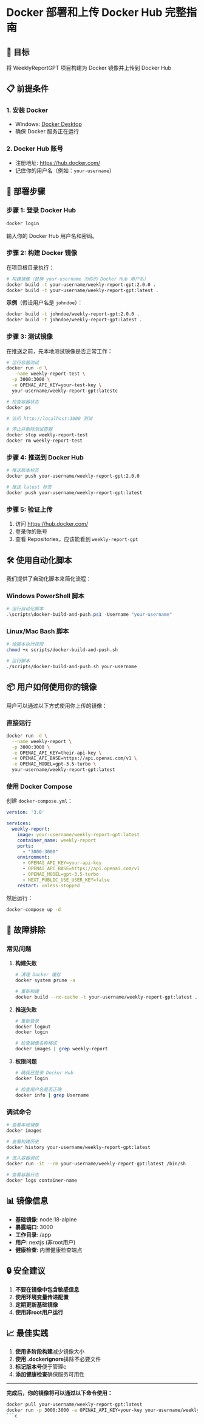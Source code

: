 # Docker 部署和上传 Docker Hub 完整指南

## 🎯 目标
将 WeeklyReportGPT 项目构建为 Docker 镜像并上传到 Docker Hub

## 📋 前提条件

### 1. 安装 Docker
- Windows: [Docker Desktop](https://www.docker.com/products/docker-desktop/)
- 确保 Docker 服务正在运行

### 2. Docker Hub 账号
- 注册地址: https://hub.docker.com/
- 记住你的用户名（例如：`your-username`）

## 🚀 部署步骤

### 步骤 1: 登录 Docker Hub

```bash
docker login
```

输入你的 Docker Hub 用户名和密码。

### 步骤 2: 构建 Docker 镜像

在项目根目录执行：

```bash
# 构建镜像（替换 your-username 为你的 Docker Hub 用户名）
docker build -t your-username/weekly-report-gpt:2.0.0 .
docker build -t your-username/weekly-report-gpt:latest .
```

**示例**（假设用户名是 `johndoe`）：
```bash
docker build -t johndoe/weekly-report-gpt:2.0.0 .
docker build -t johndoe/weekly-report-gpt:latest .
```

### 步骤 3: 测试镜像

在推送之前，先本地测试镜像是否正常工作：

```bash
# 运行容器测试
docker run -d \
  --name weekly-report-test \
  -p 3000:3000 \
  -e OPENAI_API_KEY=your-test-key \
  your-username/weekly-report-gpt:latestc

# 检查容器状态
docker ps

# 访问 http://localhost:3000 测试

# 停止并删除测试容器
docker stop weekly-report-test
docker rm weekly-report-test
```

### 步骤 4: 推送到 Docker Hub

```bash
# 推送版本标签
docker push your-username/weekly-report-gpt:2.0.0

# 推送 latest 标签
docker push your-username/weekly-report-gpt:latest
```

### 步骤 5: 验证上传

1. 访问 https://hub.docker.com/
2. 登录你的账号
3. 查看 Repositories，应该能看到 `weekly-report-gpt`

## 🛠️ 使用自动化脚本

我们提供了自动化脚本来简化流程：

### Windows PowerShell 脚本

```powershell
# 运行自动化脚本
.\scripts\docker-build-and-push.ps1 -Username "your-username"
```

### Linux/Mac Bash 脚本

```bash
# 给脚本执行权限
chmod +x scripts/docker-build-and-push.sh

# 运行脚本
./scripts/docker-build-and-push.sh your-username
```

## 📦 用户如何使用你的镜像

用户可以通过以下方式使用你上传的镜像：

### 直接运行

```bash
docker run -d \
  --name weekly-report \
  -p 3000:3000 \
  -e OPENAI_API_KEY=their-api-key \
  -e OPENAI_API_BASE=https://api.openai.com/v1 \
  -e OPENAI_MODEL=gpt-3.5-turbo \
  your-username/weekly-report-gpt:latest
```

### 使用 Docker Compose

创建 `docker-compose.yml`：

```yaml
version: '3.8'

services:
  weekly-report:
    image: your-username/weekly-report-gpt:latest
    container_name: weekly-report
    ports:
      - "3000:3000"
    environment:
      - OPENAI_API_KEY=your-api-key
      - OPENAI_API_BASE=https://api.openai.com/v1
      - OPENAI_MODEL=gpt-3.5-turbo
      - NEXT_PUBLIC_USE_USER_KEY=false
    restart: unless-stopped
```

然后运行：
```bash
docker-compose up -d
```

## 🔧 故障排除

### 常见问题

1. **构建失败**
   ```bash
   # 清理 Docker 缓存
   docker system prune -a
   
   # 重新构建
   docker build --no-cache -t your-username/weekly-report-gpt:latest .
   ```

2. **推送失败**
   ```bash
   # 重新登录
   docker logout
   docker login
   
   # 检查镜像名称格式
   docker images | grep weekly-report
   ```

3. **权限问题**
   ```bash
   # 确保已登录 Docker Hub
   docker login
   
   # 检查用户名是否正确
   docker info | grep Username
   ```

### 调试命令

```bash
# 查看本地镜像
docker images

# 查看构建历史
docker history your-username/weekly-report-gpt:latest

# 进入容器调试
docker run -it --rm your-username/weekly-report-gpt:latest /bin/sh

# 查看容器日志
docker logs container-name
```

## 📊 镜像信息

- **基础镜像**: node:18-alpine
- **暴露端口**: 3000
- **工作目录**: /app
- **用户**: nextjs (非root用户)
- **健康检查**: 内置健康检查端点

## 🔒 安全建议

1. **不要在镜像中包含敏感信息**
2. **使用环境变量传递配置**
3. **定期更新基础镜像**
4. **使用非root用户运行**

## 📈 最佳实践

1. **使用多阶段构建**减少镜像大小
2. **使用 .dockerignore**排除不必要文件
3. **标记版本号**便于管理c
4. **添加健康检查**确保服务可用性

---

**完成后，你的镜像将可以通过以下命令使用：**

```bash
docker pull your-username/weekly-report-gpt:latest
docker run -p 3000:3000 -e OPENAI_API_KEY=your-key your-username/weekly-report-gpt:latest
```c